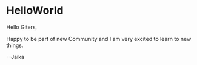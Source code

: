 # HelloWorld 
Hello Giters,

Happy to be part of new Community and I am very excited to learn to new things. 

--Jaika
